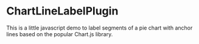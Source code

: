 # ChartLineLabelPlugin
This is a little javascript demo to label segments of a pie chart with anchor lines based on the popular Chart.js library.
